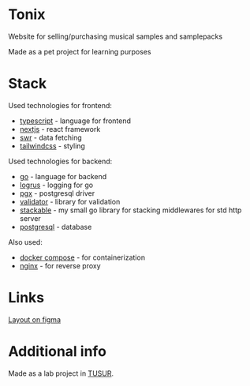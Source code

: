 # Tonix
Website for selling/purchasing musical samples and samplepacks

Made as a pet project for learning purposes

# Stack
Used technologies for frontend:
- [typescript](https://nextjs.org/) - language for frontend
- [nextjs](https://nextjs.org/) - react framework
- [swr](https://swr.vercel.app) - data fetching
- [tailwindcss](https://tailwindcss.com/) - styling

Used technologies for backend:
- [go](https://go.dev/) - language for backend
- [logrus](https://github.com/sirupsen/logrus) - logging for go
- [pgx](https://github.com/jackc/pgx) - postgresql driver
- [validator](https://github.com/go-playground/validator) - library for validation
- [stackable](https://github.com/saryginrodion/stackable) - my small go library for stacking middlewares for std http server
- [postgresql](https://www.postgresql.org/) - database

Also used:
- [docker compose](https://docs.docker.com/compose/) - for containerization
- [nginx](https://nginx.org/) - for reverse proxy

# Links
[Layout on figma](https://www.figma.com/design/wEJuyik2VTCsPRktcF0FdA/PSI--COLORED-?node-id=0-1&t=bc5tn5A1GOcYtXWo-1)

# Additional info
Made as a lab project in [TUSUR](https://tusur.ru/).
